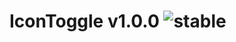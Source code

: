 
# IconToggle v1.0.0 ![stable](https://img.shields.io/badge/stability-stable-4EBA0F.svg?style=flat)
